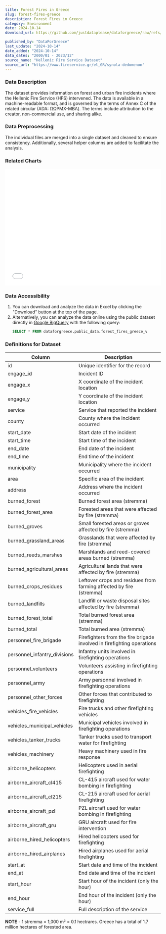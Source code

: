 ```yaml
---
title: Forest Fires in Greece
slug: forest-fires-greece
description: Forest Fires in Greece
category: Environment
date: 2024-10-14
download_url: https://github.com/justdataplease/dataforgreece/raw/refs/heads/main/data/fires-greece/forest-fires-combined-greece_2023.csv.zip

published_by: "DataForGreece"
last_update: "2024-10-14"
date_added: "2024-10-14"
data_dates: "2000/01 - 2023/12"
source_name: "Hellenic Fire Service Dataset"
source_url: "https://www.fireservice.gr/el_GR/synola-dedomenon"
---
```


### Data Description
The dataset provides information on forest and urban fire incidents where the Hellenic Fire Service (HFS) intervened. The data is available in a machine-readable format, and is governed by the terms of Annex C of the related circular (ADA: ΩΩΡΜΧ-ΜΒΛ). The terms include attribution to the creator, non-commercial use, and sharing alike.

### Data Preprocessing
The individual files are merged into a single dataset and cleaned to ensure consistency. Additionally, several helper columns are added to facilitate the analysis.

### Related Charts
<div class="pt-2">
<iframe 
    src="/en/charts/forest-fires-greece-monthly/" 
    frameborder="0" 
    style="border: 0; width: 100%; aspect-ratio: 4 / 3;" 
    allowfullscreen>
</iframe>
</div>

### Data Accessibility
1. You can download and analyze the data in Excel by clicking the "Download" button at the top of the page.
2. Alternatively, you can analyze the data online using the public dataset directly in [Google BigQuery](https://console.cloud.google.com/bigquery) with the following query:
   ```sql
   SELECT * FROM dataforgreece.public_data.forest_fires_greece_v
   ```


### Definitions for Dataset

| **Column**                   | **Description**                                                        |
|------------------------------|------------------------------------------------------------------------|
| id                           | Unique identifier for the record                                       |
| engage_id                    | Incident ID                                                            |
| engage_x                     | X coordinate of the incident location                                  |
| engage_y                     | Y coordinate of the incident location                                  |
| service                      | Service that reported the incident                                     |
| county                       | County where the incident occurred                                     |
| start_date                   | Start date of the incident                                             |
| start_time                   | Start time of the incident                                             |
| end_date                     | End date of the incident                                               |
| end_time                     | End time of the incident                                               |
| municipality                 | Municipality where the incident occurred                               |
| area                         | Specific area of the incident                                          |
| address                      | Address where the incident occurred                                    |
| burned_forest                | Burned forest area (stremma)                                           |
| burned_forest_area           | Forested areas that were affected by fire (stremma)                    |
| burned_groves                | Small forested areas or groves affected by fire (stremma)              |
| burned_grassland_areas       | Grasslands that were affected by fire (stremma)                        |
| burned_reeds_marshes         | Marshlands and reed-covered areas burned (stremma)                     |
| burned_agricultural_areas    | Agricultural lands that were affected by fire (stremma)                |
| burned_crops_residues        | Leftover crops and residues from farming affected by fire (stremma)    |
| burned_landfills             | Landfill or waste disposal sites affected by fire (stremma)            |
| burned_forest_total          | Total burned forest area (stremma)                                     |
| burned_total                 | Total burned area (stremma)                                            |
| personnel_fire_brigade       | Firefighters from the fire brigade involved in firefighting operations |
| personnel_infantry_divisions | Infantry units involved in firefighting operations                     |
| personnel_volunteers         | Volunteers assisting in firefighting operations                        |
| personnel_army               | Army personnel involved in firefighting operations                     |
| personnel_other_forces       | Other forces that contributed to firefighting                          |
| vehicles_fire_vehicles       | Fire trucks and other firefighting vehicles                            |
| vehicles_municipal_vehicles  | Municipal vehicles involved in firefighting operations                 |
| vehicles_tanker_trucks       | Tanker trucks used to transport water for firefighting                 |
| vehicles_machinery           | Heavy machinery used in fire response                                  |
| airborne_helicopters         | Helicopters used in aerial firefighting                                |
| airborne_aircraft_cl415      | CL-415 aircraft used for water bombing in firefighting                 |
| airborne_aircraft_cl215      | CL-215 aircraft used for aerial firefighting                           |
| airborne_aircraft_pzl        | PZL aircraft used for water bombing in firefighting                    |
| airborne_aircraft_gru        | GRU aircraft used for fire intervention                                |
| airborne_hired_helicopters   | Hired helicopters used for firefighting                                |
| airborne_hired_airplanes     | Hired airplanes used for aerial firefighting                           |
| start_at                     | Start date and time of the incident                                    |
| end_at                       | End date and time of the incident                                      |
| start_hour                   | Start hour of the incident (only the hour)                             |
| end_hour                     | End hour of the incident (only the hour)                               |
| service_full                 | Full description of the service                                        |

**NOTE** - 1 stremma = 1,000 m² = 0.1 hectrares. Greece has a total of 1.7 million hectares of forested area.